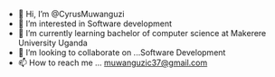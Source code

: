 - 👋 Hi, I’m @CyrusMuwanguzi
- 👀 I’m interested in Software development
- 🌱 I’m currently learning bachelor of computer science at Makerere University Uganda
- 💞️ I’m looking to collaborate on ...Software Development
- 📫 How to reach me ...  muwanguzic37@gmail.com

<!---
CyrusMuwanguzi/CyrusMuwanguzi is a ✨ special ✨ repository because its `README.md` (this file) appears on your GitHub profile.
You can click the Preview link to take a look at your changes.
--->
